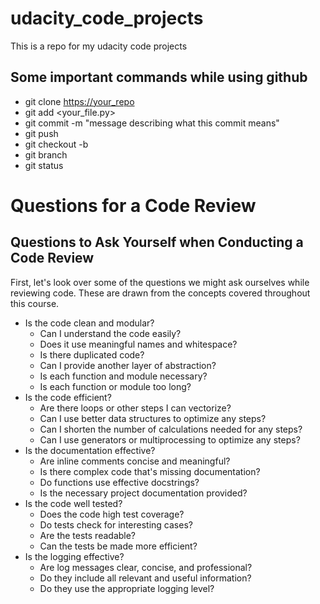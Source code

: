 # udacity_code_projects
This is a repo for my udacity code projects

## Some important commands while using github
* git clone <https://your_repo>
* git add <your_file.py>
* git commit -m "message describing what this commit means"
* git push
* git checkout -b
* git branch
* git status


# Questions for a Code Review

## Questions to Ask Yourself when Conducting a Code Review
First, let's look over some of the questions we might ask ourselves while reviewing code. These are drawn from the concepts covered throughout this course.

* Is the code clean and modular?
    * Can I understand the code easily?
    * Does it use meaningful names and whitespace?
    * Is there duplicated code?
    * Can I provide another layer of abstraction?
    * Is each function and module necessary?
    * Is each function or module too long?
* Is the code efficient?
    * Are there loops or other steps I can vectorize?
    * Can I use better data structures to optimize any steps?
    * Can I shorten the number of calculations needed for any steps?
    * Can I use generators or multiprocessing to optimize any steps?
* Is the documentation effective?
    * Are inline comments concise and meaningful?
    * Is there complex code that's missing documentation?
    * Do functions use effective docstrings?
    * Is the necessary project documentation provided?
* Is the code well tested?
    * Does the code high test coverage?
    * Do tests check for interesting cases?
    * Are the tests readable?
    * Can the tests be made more efficient?
* Is the logging effective?
    * Are log messages clear, concise, and professional?
    * Do they include all relevant and useful information?
    * Do they use the appropriate logging level?